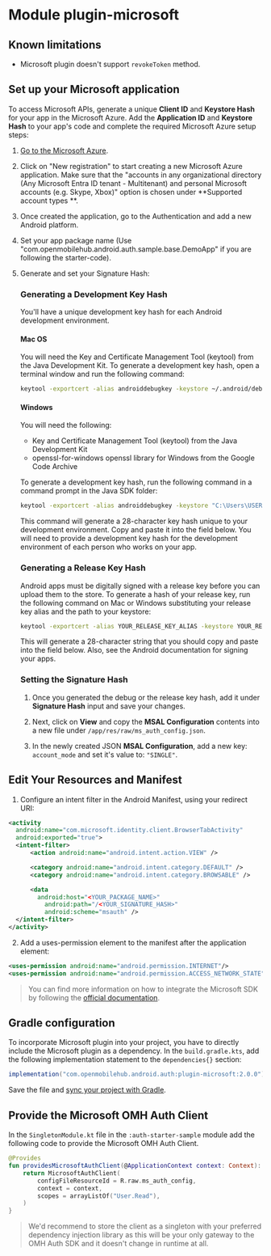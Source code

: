 # Module plugin-microsoft

## Known limitations

- Microsoft plugin doesn't support `revokeToken` method.

## Set up your Microsoft application

To access Microsoft APIs, generate a unique **Client ID** and **Keystore Hash** for your app in the
Microsoft Azure. Add the **Application ID** and **Keystore Hash** to your app's code and complete
the required Microsoft Azure setup steps:

1. [Go to the Microsoft Azure](https://portal.azure.com/#view/Microsoft_AAD_RegisteredApps/ApplicationsListBlade).
2. Click on "New registration" to start creating a new Microsoft Azure application. Make sure that
   the "accounts in any organizational directory (Any Microsoft Entra ID tenant - Multitenant) and
   personal Microsoft accounts (e.g. Skype, Xbox)" option is chosen under **Supported account types
   **.
3. Once created the application, go to the Authentication and add a new Android platform.
4. Set your app package name (Use "com.openmobilehub.android.auth.sample.base.DemoApp" if you are
   following the starter-code).
5. Generate and set your Signature Hash:

   ### Generating a Development Key Hash

   You'll have a unique development key hash for each Android development environment.

   #### Mac OS

   You will need the Key and Certificate Management Tool (keytool) from the Java Development Kit. To
   generate a development key hash, open a terminal window and run the following command:

   ```bash
   keytool -exportcert -alias androiddebugkey -keystore ~/.android/debug.keystore | openssl sha1 -binary | openssl base64
   ```

   #### Windows

   You will need the following:

   - Key and Certificate Management Tool (keytool) from the Java Development Kit
   - openssl-for-windows openssl library for Windows from the Google Code Archive

   To generate a development key hash, run the following command in a command prompt in the Java SDK
   folder:

   ```bash
   keytool -exportcert -alias androiddebugkey -keystore "C:\Users\USERNAME\android\debug.keystore" | "PATH_TO_OPENSSL_LIBRARY\bin\openssl" sha1 -binary | "PATH_TO_OPENSSL_LIBRARY\bin\openssl" base64
   ```

   This command will generate a 28-character key hash unique to your development environment. Copy
   and paste it into the field below. You will need to provide a development key hash for the
   development environment of each person who works on your app.

   ### Generating a Release Key Hash

   Android apps must be digitally signed with a release key before you can upload them to the store.
   To generate a hash of your release key, run the following command on Mac or Windows substituting
   your release key alias and the path to your keystore:

   ```bash
   keytool -exportcert -alias YOUR_RELEASE_KEY_ALIAS -keystore YOUR_RELEASE_KEY_PATH | openssl sha1 -binary | openssl base64
   ```

   This will generate a 28-character string that you should copy and paste into the field below.
   Also, see the Android documentation for signing your apps.

   ### Setting the Signature Hash

   1. Once you generated the debug or the release key hash, add it under **Signature Hash** input
      and save your changes.

   2. Next, click on **View** and copy the **MSAL Configuration** contents into a new file
      under `/app/res/raw/ms_auth_config.json`.

   3. In the newly created JSON **MSAL Configuration**, add a new key: `account_mode` and set it's
      value to: `"SINGLE"`.

## Edit Your Resources and Manifest

1. Configure an intent filter in the Android Manifest, using your redirect URI:

```xml
<activity
  android:name="com.microsoft.identity.client.BrowserTabActivity"
  android:exported="true">
  <intent-filter>
      <action android:name="android.intent.action.VIEW" />

      <category android:name="android.intent.category.DEFAULT" />
      <category android:name="android.intent.category.BROWSABLE" />

      <data
        android:host="<YOUR_PACKAGE_NAME>"
          android:path="/<YOUR_SIGNATURE_HASH>"
          android:scheme="msauth" />
  </intent-filter>
</activity>
```

2. Add a uses-permission element to the manifest after the application element:

```xml
<uses-permission android:name="android.permission.INTERNET"/>
<uses-permission android:name="android.permission.ACCESS_NETWORK_STATE"/>
```

> You can find more information on how to integrate the Microsoft SDK by following
> the [official documentation](https://github.com/AzureAD/microsoft-authentication-library-for-android).

## Gradle configuration

To incorporate Microsoft plugin into your project, you have to directly include the Microsoft plugin
as a dependency. In the `build.gradle.kts`, add the following implementation statement to
the `dependencies{}` section:

```groovy
implementation("com.openmobilehub.android.auth:plugin-microsoft:2.0.0")
```

Save the file
and [sync your project with Gradle](https://developer.android.com/studio/build#sync-files).

## Provide the Microsoft OMH Auth Client

In the `SingletonModule.kt` file in the `:auth-starter-sample` module add the following code to
provide the Microsoft OMH Auth Client.

```kotlin
@Provides
fun providesMicrosoftAuthClient(@ApplicationContext context: Context): MicrosoftAuthClient {
    return MicrosoftAuthClient(
        configFileResourceId = R.raw.ms_auth_config,
        context = context,
        scopes = arrayListOf("User.Read"),
    )
}
```

> We'd recommend to store the client as a singleton with your preferred dependency injection library
> as this will be your only gateway to the OMH Auth SDK and it doesn't change in runtime at all.
